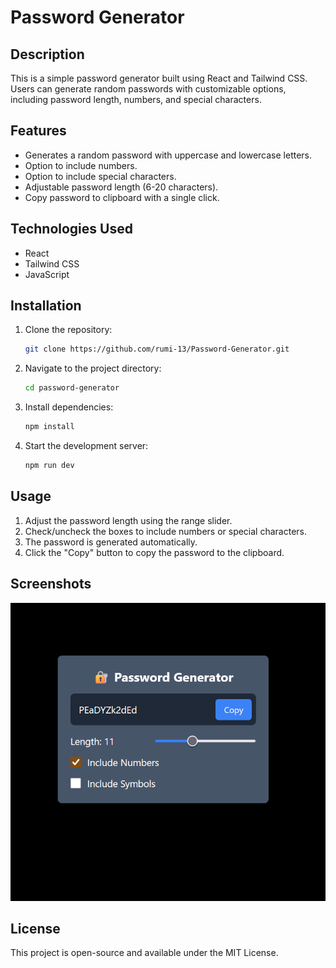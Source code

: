 # Password Generator

## Description
This is a simple password generator built using React and Tailwind CSS. Users can generate random passwords with customizable options, including password length, numbers, and special characters.

## Features
- Generates a random password with uppercase and lowercase letters.
- Option to include numbers.
- Option to include special characters.
- Adjustable password length (6-20 characters).
- Copy password to clipboard with a single click.

## Technologies Used
- React
- Tailwind CSS
- JavaScript 

## Installation
1. Clone the repository:
   ```sh
   git clone https://github.com/rumi-13/Password-Generator.git
   ```
2. Navigate to the project directory:
   ```sh
   cd password-generator
   ```
3. Install dependencies:
   ```sh
   npm install
   ```
4. Start the development server:
   ```sh
   npm run dev
   ```

## Usage
1. Adjust the password length using the range slider.
2. Check/uncheck the boxes to include numbers or special characters.
3. The password is generated automatically.
4. Click the "Copy" button to copy the password to the clipboard.

## Screenshots
![password generator screenshot](./public/cover.png)

## License
This project is open-source and available under the MIT License.





